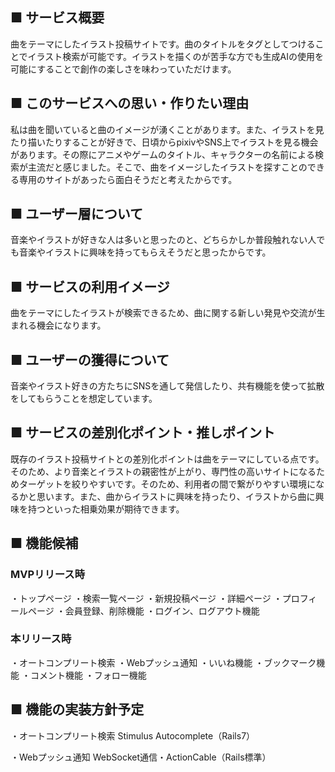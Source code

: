 ## ■ サービス概要
曲をテーマにしたイラスト投稿サイトです。曲のタイトルをタグとしてつけることでイラスト検索が可能です。イラストを描くのが苦手な方でも生成AIの使用を可能にすることで創作の楽しさを味わっていただけます。

## ■ このサービスへの思い・作りたい理由
私は曲を聞いていると曲のイメージが湧くことがあります。また、イラストを見たり描いたりすることが好きで、日頃からpixivやSNS上でイラストを見る機会があります。その際にアニメやゲームのタイトル、キャラクターの名前による検索が主流だと感じました。そこで、曲をイメージしたイラストを探すことのできる専用のサイトがあったら面白そうだと考えたからです。

## ■ ユーザー層について
音楽やイラストが好きな人は多いと思ったのと、どちらかしか普段触れない人でも音楽やイラストに興味を持ってもらえそうだと思ったからです。

## ■ サービスの利用イメージ
曲をテーマにしたイラストが検索できるため、曲に関する新しい発見や交流が生まれる機会になります。

## ■ ユーザーの獲得について
音楽やイラスト好きの方たちにSNSを通して発信したり、共有機能を使って拡散をしてもらうことを想定しています。

## ■ サービスの差別化ポイント・推しポイント
既存のイラスト投稿サイトとの差別化ポイントは曲をテーマにしている点です。そのため、より音楽とイラストの親密性が上がり、専門性の高いサイトになるためターゲットを絞りやすいです。そのため、利用者の間で繋がりやすい環境になるかと思います。また、曲からイラストに興味を持ったり、イラストから曲に興味を持つといった相乗効果が期待できます。

## ■ 機能候補
### MVPリリース時
・トップページ
・検索一覧ページ
・新規投稿ページ
・詳細ページ
・プロフィールページ
・会員登録、削除機能
・ログイン、ログアウト機能

### 本リリース時
・オートコンプリート検索
・Webプッシュ通知
・いいね機能
・ブックマーク機能
・コメント機能
・フォロー機能

## ■ 機能の実装方針予定
・オートコンプリート検索
Stimulus Autocomplete（Rails7）

・Webプッシュ通知
WebSocket通信・ActionCable（Rails標準）